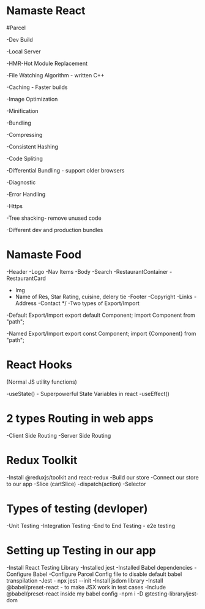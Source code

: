 # Namaste React

#Parcel

-Dev Build

-Local Server

-HMR-Hot Module Replacement

-File Watching Algorithm - written C++

-Caching - Faster builds

-Image Optimization

-Minification

-Bundling

-Compressing

-Consistent Hashing

-Code Spliting

-Differential Bundling - support older browsers

-Diagnostic

-Error Handling

-Https

-Tree shacking- remove unused code

-Different dev and production bundles

# Namaste Food

-Header
-Logo
-Nav Items
-Body
-Search
-RestaurantContainer
-RestaurantCard
 - Img
 - Name of Res, Star Rating, cuisine, delery tie
-Footer
-Copyright
-Links
-Address
-Contact */
-Two types of Export/Import

-Default Export/Import
export default Component; import Component from "path";

-Named Export/Import
export const Component; import {Component} from "path";

# React Hooks
(Normal JS utility functions)

-useState() - Superpowerful State Variables in react
-useEffect()

# 2 types Routing in web apps
-Client Side Routing
-Server Side Routing

# Redux Toolkit
-Install @reduxjs/toolkit and react-redux
-Build our store
-Connect our store to our app
-Slice (cartSlice)
-dispatch(action)
-Selector

# Types of testing (devloper)
-Unit Testing
-Integration Testing
-End to End Testing - e2e testing

# Setting up Testing in our app
-Install React Testing Library
-Installed jest
-Installed Babel dependencies
-Configure Babel
-Configure Parcel Config file to disable default babel transpilation
-Jest - npx jest --init
-Install jsdom library
-Install @babel/preset-react - to make JSX work in test cases
-Include @babel/preset-react inside my babel config
-npm i -D @testing-library/jest-dom